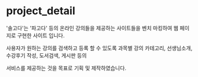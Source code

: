 # project_detail

'솔고다'는 '파고다' 등의 온라인 강의들을 제공하는 사이트들을 벤치 마킹하여 웹 페이지로 구현한 사이트 입니다. 

사용자가 원하는 강의를 검색하고 등록 할 수 있도록 과목별 강의 카테고리, 선생님소개, 수강후기 작성, 도서검색, 게시판 등의

서비스를 제공하는 것을 목표로 기획 및 제작하였습니다.
